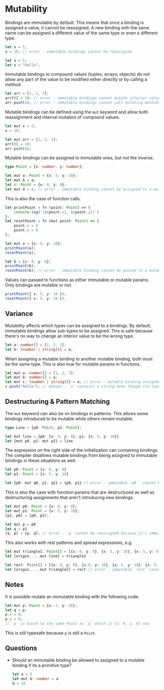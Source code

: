 # Mutability

Bindings are immutable by default. This means that once a binding is assigned
a value, it cannot be reassigned. A new binding with the same name can be
assigned a different value of the same type or even a different type.

```ts
let x = 5;
x = 10; // error - immutable bindings cannot be reassigned
```

```ts
let x = 5;
let x = "hello";
```

Immutable bindings to compound values (tuples, arrays, objects) do not allow
any part of the value to be modified either directly or by calling a method.

```ts
let arr = [1, 2, 3];
arr[0] = 10; // error - immutable bindings cannot mutate interior values
arr.push(4); // error - immutable bindings cannot call mutating methods
```

Mutable bindings can be defined using the `mut` keyword and allow both
reassignment and internal mutation of compound values.

```ts
let mut x = 5;
x = 10;

let mut arr = [1, 2, 3];
arr[0] = 10;
arr.push(4);
```

Mutable bindings can be assigned to immutable ones, but not the inverse.

```ts
type Point = {x: number, y: number};

let mut a: Point = {x: 5, y: 10};
let mut b = a;
let c: Point = {x: 0, y: 0};
let mut d = c; // error - immutable binding cannot be assigned to a mutable binding
```

This is also the case of function calls.

```ts
let printPoint = fn (point: Point) => {
    console.log(`(${point.x}, ${point.y})`)
};
let resetPoint = fn (mut point: Point) => {
    point.x = 0
    point.y = 0
};

let mut a = {x: 5, y: 10};
printPoint(a);
resetPoint(a);

let b = {x: 0, y: 0};
printPoint(b);
resetPoint(b); // error - immutable binding cannot be passed to a mutable param
```

Values can passed to functions as either immutable or mutable params. Only
bindings are mutable or not.

```ts
printPoint({ x: 5, y: 10 });
resetPoint({ x: 5, y: 10 });
```

## Variance

Mutability affects which types can be assigned to a bindings. By default,
immutable bindings allow sub-types to be assigned. This is safe because there's
no way to change an interior value to be the wrong type.

```ts
let a: number[] = [1, 2, 3];
let b: (number | string)[] = a;
```

When assigning a mutable binding to another mutable binding, both must be the
same type. This is also true for mutable params in functions.

```ts
let mut a: number[] = [1, 2, 3];
let mut b: number[] = a;
let mut c: (number | string)[] = a; // error - mutable binding assignments must be the same type
c.push("hello"); // whoops - `a` contains a string even though its type is `number[]`
```

## Destructuring & Pattern Matching

The `mut` keyword can also be on bindings in patterns. This allows some bindings
introduced to be mutable while others remain mutable.

```ts
type Line = {p0: Point, p1: Point};

let mut line = {p0: {x: 0, y: 0}, p1: {x: 5, y: 10}}
let {mut p0, p1: mut p2} = line
```

The expression on the right side of the initialization can containing bindings.
The compiler disallows mutable bindings from being assigned to immutable bindings
in these situations as well.

```ts
let p0: Point = {x: 0, y: 0}
let p1: Point = {x: 5, y: 10}

let {p0: mut q0, p1: q1} = {p0, p1} // error - immutable `p0`` cannot be assigned to mutable `q0`
```

This is also the case with function params that are destructured as well as
destructuring assignments that aren't introducing new bindings.

```ts
let mut p0: Point = {x: 0, y: 0};
let mut p1: Point = {x: 5, y: 10};
[p1, p0] = [p0, p1];

let mut p = p0
let q = p1
[q, p] = [p, q]; // error - `q` cannot be reassigned because it's immutable
```

This also works with rest patterns and spread expressions, e.g.

```ts
let mut triangle1: Point[] = [{x: 0, y: 0}, {x: 5, y: 10}, {x: 5, y: 0}]
let [origin, ...mut line] = triangle1

let rect: Point[] = [{x: 0, y: 0}, {x:0, y: 10}, {x: 5, y: 10}, {x: 5, y: 0}]
let [origin, ...mut triangle2] = rect // error - immutable `rect` cannot be assigned to mutable `triangle2`
```

## Notes

It is possible mutate an immutable binding with the following code:

```ts
let mut p: Point = {x: 5, y: 10};
let q = p;
p.x = 0;
p.y = 0;
// `p` is bound to the same Point as `q` which is {x: 0, y: 0} now
```

This is still typesafe because `p` is still a `Point`.

## Questions

- Should an immutable binding be allowed to assigned to a mutable binding if
  its a primitive type?

  ```ts
  let a = 5
  let mut b: number = a
  b = 10
  ```
